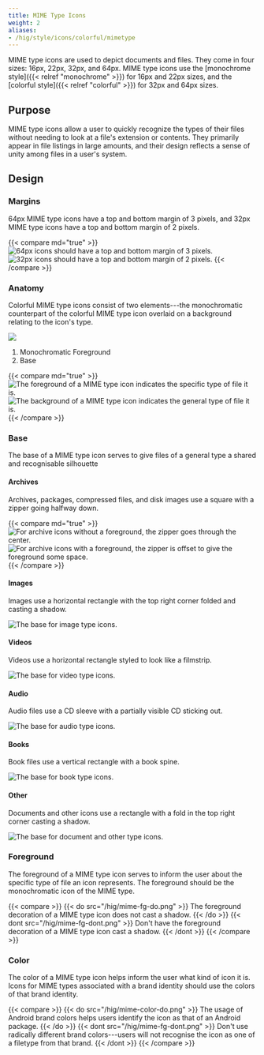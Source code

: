 ```yaml
---
title: MIME Type Icons
weight: 2
aliases:
- /hig/style/icons/colorful/mimetype
---
```


MIME type icons are used to depict documents and files. They come in
four sizes: 16px, 22px, 32px, and 64px. MIME type icons use the
[monochrome style]({{< relref "monochrome" >}}) for 16px and 22px sizes,
and the [colorful style]({{< relref "colorful" >}}) for 32px and 64px sizes.

Purpose
-------

MIME type icons allow a user to quickly recognize the types of their
files without needing to look at a file's extension or contents. They
primarily appear in file listings in large amounts, and their design
reflects a sense of unity among files in a user's system.

Design
------

### Margins

64px MIME type icons have a top and bottom margin of 3 pixels, and 32px
MIME type icons have a top and bottom margin of 2 pixels.

{{< compare md="true" >}}
![64px icons should have a top and bottom margin of 3
pixels.](/hig/mime-margin-64.png)
![32px icons should have a top and bottom margin of 2
pixels.](/hig/mime-margin-32.png)
{{< /compare >}}

### Anatomy

Colorful MIME type icons consist of two elements---the monochromatic
counterpart of the colorful MIME type icon overlaid on a background
relating to the icon's type.

![](/hig/mime-anatomy.png)

1.  Monochromatic Foreground
2.  Base

{{< compare md="true" >}}
![The foreground of a MIME type icon indicates the specific type of file
it is.](/hig/mime-monochromatic-layer.png)
![The background of a MIME type icon indicates the general type of file
it is.](/hig/mime-base-layer.png)
{{< /compare >}}

### Base

The base of a MIME type icon serves to give files of a general type a
shared and recognisable silhouette

#### Archives

Archives, packages, compressed files, and disk images use a square with
a zipper going halfway down.

{{< compare md="true" >}}
![For archive icons without a foreground, the zipper goes through the
center.](/hig/mime-archive.png)
![For archive icons with a foreground, the zipper is offset to give the
foreground some space.](/hig/mime-archive-symbol.png)
{{< /compare >}}

#### Images

Images use a horizontal rectangle with the top right corner folded and
casting a shadow.

![The base for image type icons.](/hig/mime-image.png)

#### Videos

Videos use a horizontal rectangle styled to look like a filmstrip.

![The base for video type icons.](/hig/mime-video.png)

#### Audio

Audio files use a CD sleeve with a partially visible CD sticking out.

![The base for audio type icons.](/hig/mime-audio.png)

#### Books

Book files use a vertical rectangle with a book spine.

![The base for book type icons.](/hig/mime-book.png)

#### Other

Documents and other icons use a rectangle with a fold in the top right
corner casting a shadow.

![The base for document and other type icons.](/hig/mime-document.png)

### Foreground

The foreground of a MIME type icon serves to inform the user about the
specific type of file an icon represents. The foreground should be the
monochromatic icon of the MIME type.

{{< compare >}}
{{< do src="/hig/mime-fg-do.png" >}}
The foreground decoration of a MIME type icon does not cast a shadow.
{{< /do >}}
{{< dont src="/hig/mime-fg-dont.png" >}}
Don't have the foreground decoration of a MIME type icon cast a shadow.
{{< /dont >}}
{{< /compare >}}

### Color

The color of a MIME type icon helps inform the user what kind of icon it
is. Icons for MIME types associated with a brand identity should use the
colors of that brand identity.

{{< compare >}}
{{< do src="/hig/mime-color-do.png" >}}
The usage of Android brand colors helps users identify the icon as that
of an Android package.
{{< /do >}}
{{< dont src="/hig/mime-fg-dont.png" >}}
Don't use radically different brand colors---users will not recognise the
icon as one of a filetype from that brand.
{{< /dont >}}
{{< /compare >}}
